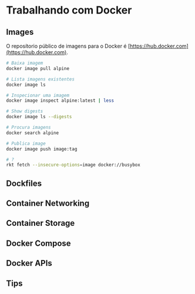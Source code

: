 # Trabalhando com Docker

## Images
O reposítorio público de imagens para o Docker é [https://hub.docker.com](https://hub.docker.com).

```sh
# Baixa imagem
docker image pull alpine

# Lista imagens existentes
docker image ls

# Inspecionar uma imagem
docker image inspect alpine:latest | less

# Show digests
docker image ls --digests

# Procura imagens
docker search alpine

# Publica image
docker image push image:tag

# ?
rkt fetch --insecure-options=image docker://busybox
```

## Dockfiles
## Container Networking
## Container Storage
## Docker Compose
## Docker APIs
## Tips
